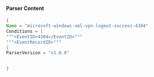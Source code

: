 #### Parser Content
```Java
{
Name = "microsoft-windows-xml-vpn-logout-success-4304"
Conditions = [
"""<EventID>4304</EventID>"""
"""<EventRecordID>"""
]
ParserVersion = "v1.0.0"


}
```